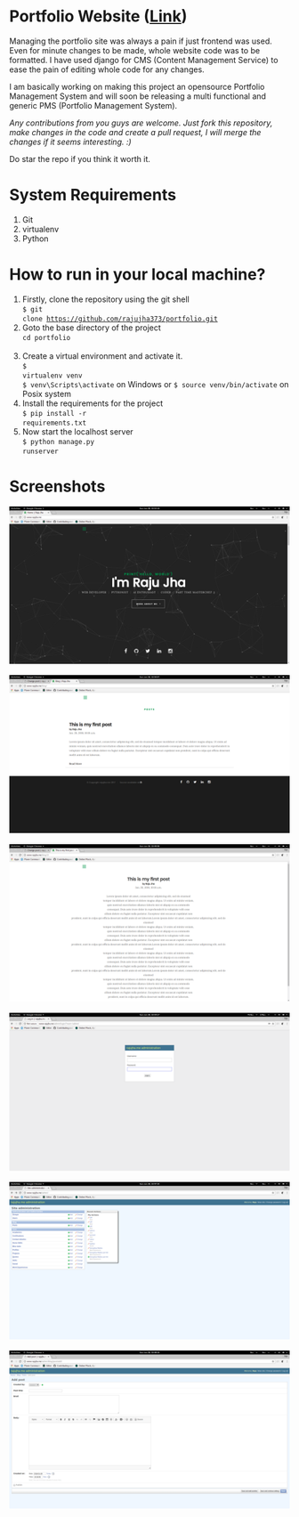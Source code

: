 # Portfolio Website (<a href="http://www.rajujha.me">Link</a>)

Managing the portfolio site was always a pain if just frontend was used. Even for minute changes to be made, whole website code was to be formatted. I have used django for CMS (Content Management Service) to ease the pain of editing whole code for any changes.

I am basically working on making this project an opensource Portfolio Management System and will soon be releasing a multi functional and generic PMS (Portfolio Management System). 

<i>Any contributions from you guys are welcome. Just fork this repository, make changes in the code and create a pull request, I will merge the changes if it seems interesting. :)</i>

Do star the repo if you think it worth it. 

# System Requirements 
1. Git 
2. virtualenv
3. Python

# How to run in your local machine?

1. Firstly, clone the repository using the git shell <br>
<code>$ git clone https://github.com/rajujha373/portfolio.git</code> <br>
2. Goto the base directory of the project <br>
<code>cd portfolio </code> <br>
3. Create a virtual environment and activate it. <br>
<code>$ virtualenv venv</code> <br>
<code>$ venv\Scripts\activate</code> on Windows or <code>$ source venv/bin/activate</code> on Posix system <br>
4. Install the requirements for the project <br>
<code>$ pip install -r requirements.txt</code>  <br>
5. Now start the localhost server<br>
<code>$ python manage.py runserver</code> <br>

# Screenshots

<img src="/screenshots/homepage.png">
&nbsp;
<img src="/screenshots/bloghome.png">
&nbsp;
<img src="/screenshots/viewpost.png">
&nbsp;
<img src="/screenshots/login.png">
&nbsp;
<img src="/screenshots/adminportal.png">
&nbsp;
<img src="/screenshots/addpost.png">
